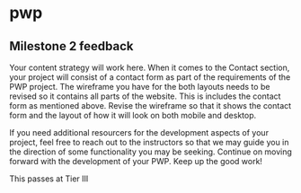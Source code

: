 # pwp


## Milestone 2 feedback

Your content strategy will work here. When it comes to the Contact section, your project will consist of a contact form as part of the requirements of the PWP project. The wireframe you have for the both layouts needs to be revised so it contains all parts of the website. This is includes the contact form as mentioned above. Revise the wireframe so that it shows the contact form and the layout of how it will look on both mobile and desktop.

If you need additional resourcers for the development aspects of your project, feel free to reach out to the instructors so that we may guide you in the direction of some functionality you may be seeking. Continue on moving forward with the development of your PWP. Keep up the good work!

This passes at Tier III
